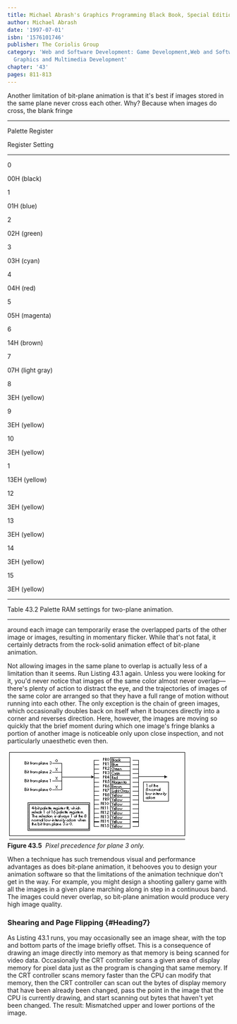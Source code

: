 ```yaml
---
title: Michael Abrash's Graphics Programming Black Book, Special Edition
author: Michael Abrash
date: '1997-07-01'
isbn: '1576101746'
publisher: The Coriolis Group
category: 'Web and Software Development: Game Development,Web and Software Development:
  Graphics and Multimedia Development'
chapter: '43'
pages: 811-813
---
```


Another limitation of bit-plane animation is that it's best if images
stored in the same plane never cross each other. Why? Because when
images do cross, the blank fringe

* * * * *

Palette Register

Register Setting

* * * * *

0

00H (black)

1

01H (blue)

2

02H (green)

3

03H (cyan)

4

04H (red)

5

05H (magenta)

6

14H (brown)

7

07H (light gray)

8

3EH (yellow)

9

3EH (yellow)

10

3EH (yellow)

1

13EH (yellow)

12

3EH (yellow)

13

3EH (yellow)

14

3EH (yellow)

15

3EH (yellow)

* * * * *

Table 43.2 Palette RAM settings for two-plane animation.

* * * * *

around each image can temporarily erase the overlapped parts of the
other image or images, resulting in momentary flicker. While that's not
fatal, it certainly detracts from the rock-solid animation effect of
bit-plane animation.

Not allowing images in the same plane to overlap is actually less of a
limitation than it seems. Run Listing 43.1 again. Unless you were
looking for it, you'd never notice that images of the same color almost
never overlap—there's plenty of action to distract the eye, and the
trajectories of images of the same color are arranged so that they have
a full range of motion without running into each other. The only
exception is the chain of green images, which occasionally doubles back
on itself when it bounces directly into a corner and reverses direction.
Here, however, the images are moving so quickly that the brief moment
during which one image's fringe blanks a portion of another image is
noticeable only upon close inspection, and not particularly unaesthetic
even then.

![](images/43-05.jpg)\
 **Figure 43.5**  *Pixel precedence for plane 3 only.*

When a technique has such tremendous visual and performance advantages
as does bit-plane animation, it behooves you to design your animation
software so that the limitations of the animation technique don't get in
the way. For example, you might design a shooting gallery game with all
the images in a given plane marching along in step in a continuous band.
The images could never overlap, so bit-plane animation would produce
very high image quality.

### Shearing and Page Flipping {#Heading7}

As Listing 43.1 runs, you may occasionally see an image shear, with the
top and bottom parts of the image briefly offset. This is a consequence
of drawing an image directly into memory as that memory is being scanned
for video data. Occasionally the CRT controller scans a given area of
display memory for pixel data just as the program is changing that same
memory. If the CRT controller scans memory faster than the CPU can
modify that memory, then the CRT controller can scan out the bytes of
display memory that have been already been changed, pass the point in
the image that the CPU is currently drawing, and start scanning out
bytes that haven't yet been changed. The result: Mismatched upper and
lower portions of the image.
